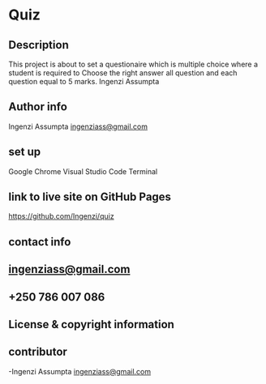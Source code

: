# Quiz
## Description

This project is about to set a questionaire which is multiple choice where a student is required to Choose the right answer all question and each 
question equal to 5 marks.
Ingenzi Assumpta
## Author info
Ingenzi Assumpta
ingenziass@gmail.com

## set up
Google Chrome
Visual Studio Code
Terminal

## link to live site on GitHub Pages
https://github.com/Ingenzi/quiz

## contact info
## ingenziass@gmail.com
## +250 786 007 086
## License & copyright information

## contributor
-Ingenzi Assumpta <ingenziass@gmail.com>

